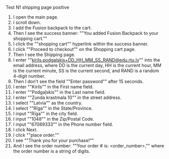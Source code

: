 Test N1 shipping page positive
1. I open the main page.
2. I scroll down.
3. I add the Fusion backpack to the cart.
4. Then I see the success banner: ""You added Fusion Backpack to your shopping cart.""
5. I click the ""shopping cart"" hyperlink within the success banner.
6. I click ""Proceed to checkout"" on the Shopping cart page.
7. Then I see the Shipping page.
8. I enter ""kirils.podgalskis+DD_HH_MM_SS_RAND@edu.rtu.lv"" into the email address, where DD is the current day, HH is the current hour, MM is the current minute, SS is the current second, and RAND is a random 4-digit number.
9. Then I don't see the field ""Enter password"" after 15 seconds.
10. I enter ""Kirils"" in the First name field.
11. I enter ""Podgaļskis"" in the Last name field.
12. I enter ""Zunda krastmala 10"" in the street address.
13. I select ""Latvia"" as the country.
14. I select ""Rīga"" in the State/Province.
15. I input ""Rīga"" in the city field.
16. I input ""1048"" in the Zip/Postal Code.
17. I input ""67089333"" in the Phone number field.
18. I click Next.
19. I click ""place order.""
20. I see ""Thank you for your purchase!""
21. And I see the order number: ""Your order # is: <order_number>,"" where the order number is a string of digits.